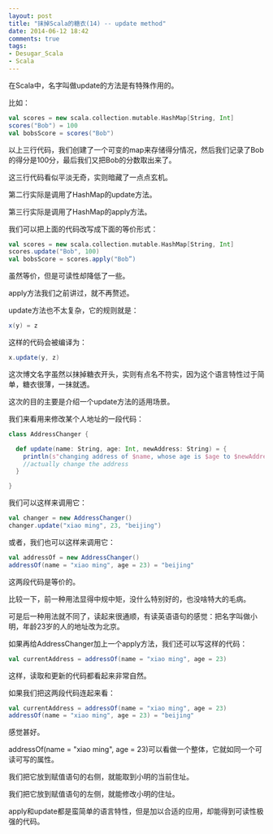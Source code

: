 ```yaml
---
layout: post
title: "抹掉Scala的糖衣(14) -- update method"
date: 2014-06-12 18:42
comments: true
tags:
- Desugar_Scala
- Scala
---
```

在Scala中，名字叫做update的方法是有特殊作用的。

比如：

```scala
val scores = new scala.collection.mutable.HashMap[String, Int]
scores("Bob") = 100
val bobsScore = scores("Bob")
```

以上三行代码，我们创建了一个可变的map来存储得分情况，然后我们记录了Bob的得分是100分，最后我们又把Bob的分数取出来了。

这三行代码看似平淡无奇，实则暗藏了一点点玄机。

第二行实际是调用了HashMap的update方法。

第三行实际是调用了HashMap的apply方法。

我们可以把上面的代码改写成下面的等价形式：

```scala
val scores = new scala.collection.mutable.HashMap[String, Int]
scores.update("Bob", 100)
val bobsScore = scores.apply("Bob”)
```

虽然等价，但是可读性却降低了一些。

apply方法我们之前讲过，就不再赘述。

update方法也不太复杂，它的规则就是：

```scala
x(y) = z
```

这样的代码会被编译为：

```scala
x.update(y, z)
```

这次博文名字虽然以抹掉糖衣开头，实则有点名不符实，因为这个语言特性过于简单，糖衣很薄，一抹就透。

这次的目的主要是介绍一个update方法的适用场景。

我们来看用来修改某个人地址的一段代码：

```scala
class AddressChanger {

  def update(name: String, age: Int, newAddress: String) = {
    println(s"changing address of $name, whose age is $age to $newAddress")
    //actually change the address
  }

}
```

我们可以这样来调用它：

```scala
val changer = new AddressChanger()
changer.update("xiao ming", 23, "beijing")
```

或者，我们也可以这样来调用它：

```scala
val addressOf = new AddressChanger()
addressOf(name = "xiao ming", age = 23) = "beijing"
```

这两段代码是等价的。

比较一下，前一种用法显得中规中矩，没什么特别好的，也没啥特大的毛病。

可是后一种用法就不同了，读起来很通顺，有读英语语句的感觉：把名字叫做小明，年龄23岁的人的地址改为北京。

如果再给AddressChanger加上一个apply方法，我们还可以写这样的代码：

```scala
val currentAddress = addressOf(name = "xiao ming", age = 23)
```

这样，读取和更新的代码都看起来非常自然。

如果我们把这两段代码连起来看：

```scala
val currentAddress = addressOf(name = "xiao ming", age = 23)
addressOf(name = "xiao ming", age = 23) = "beijing"
```

感觉甚好。

addressOf(name = "xiao ming", age = 23)可以看做一个整体，它就如同一个可读可写的属性。

我们把它放到赋值语句的右侧，就能取到小明的当前住址。

我们把它放到赋值语句的左侧，就能修改小明的住址。

apply和update都是蛮简单的语言特性，但是加以合适的应用，却能得到可读性极强的代码。
